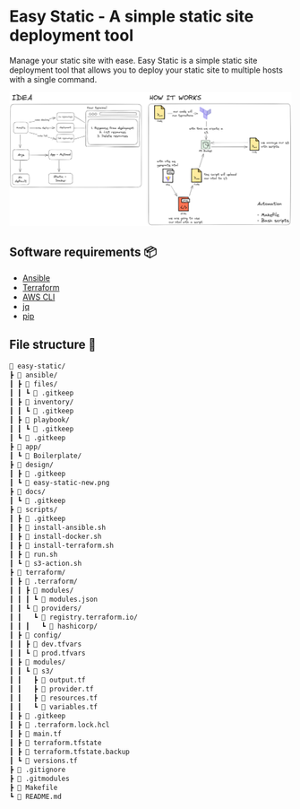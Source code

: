 # Easy Static - A simple static site deployment tool

Manage your static site with ease. Easy Static is a simple static site deployment tool that allows you to deploy your static site to multiple hosts with a single command.

![design](design/easy-static-new.png)

## Software requirements 📦

- [Ansible](https://docs.ansible.com/ansible/latest/installation_guide/intro_installation.html)
- [Terraform](https://learn.hashicorp.com/tutorials/terraform/install-cli)
- [AWS CLI](https://docs.aws.amazon.com/cli/latest/userguide/install-cliv2.html)
- [jq](https://stedolan.github.io/jq/download/)
- [pip](https://pip.pypa.io/en/stable/installing/)

## File structure 📁

```
🌳 easy-static/
┣ 📁 ansible/
┃ ┣ 📁 files/
┃ ┃ ┗ 📄 .gitkeep
┃ ┣ 📁 inventory/
┃ ┃ ┗ 📄 .gitkeep
┃ ┣ 📁 playbook/
┃ ┃ ┗ 📄 .gitkeep
┃ ┗ 📄 .gitkeep
┣ 📁 app/
┃ ┗ 📁 Boilerplate/
┣ 📁 design/
┃ ┣ 📄 .gitkeep
┃ ┗ 📄 easy-static-new.png
┣ 📁 docs/
┃ ┗ 📄 .gitkeep
┣ 📁 scripts/
┃ ┣ 📄 .gitkeep
┃ ┣ 📄 install-ansible.sh
┃ ┣ 📄 install-docker.sh
┃ ┣ 📄 install-terraform.sh
┃ ┣ 📄 run.sh
┃ ┗ 📄 s3-action.sh
┣ 📁 terraform/
┃ ┣ 📁 .terraform/
┃ ┃ ┣ 📁 modules/
┃ ┃ ┃ ┗ 📄 modules.json
┃ ┃ ┗ 📁 providers/
┃ ┃   ┗ 📁 registry.terraform.io/
┃ ┃ ┃   ┗ 📁 hashicorp/
┃ ┣ 📁 config/
┃ ┃ ┣ 📄 dev.tfvars
┃ ┃ ┗ 📄 prod.tfvars
┃ ┣ 📁 modules/
┃ ┃ ┗ 📁 s3/
┃ ┃   ┣ 📄 output.tf
┃ ┃   ┣ 📄 provider.tf
┃ ┃   ┣ 📄 resources.tf
┃ ┃   ┗ 📄 variables.tf
┃ ┣ 📄 .gitkeep
┃ ┣ 📄 .terraform.lock.hcl
┃ ┣ 📄 main.tf
┃ ┣ 📄 terraform.tfstate
┃ ┣ 📄 terraform.tfstate.backup
┃ ┗ 📄 versions.tf
┣ 📄 .gitignore
┣ 📄 .gitmodules
┣ 📄 Makefile
┗ 📄 README.md
```